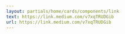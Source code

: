 ```yaml
---
layout: partials/home/cards/components/link
text: https://link.medium.com/v7xqTRUDGib
url: https://link.medium.com/v7xqTRUDGib
---
```

